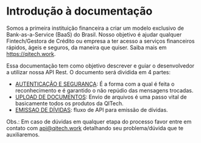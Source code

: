 # Introdução à documentação

Somos a primeira instituição financeira a criar um modelo exclusivo de Bank-as-a-Service (BaaS) do Brasil. Nosso objetivo é ajudar qualquer Fintech/Gestora de Crédito ou empresa a ter acesso a serviços financeiros rápidos, ágeis e seguros, da maneira que quiser. Saiba mais em https://qitech.work.

Essa documentação tem como objetivo descrever e guiar o desenvolvedor a utilizar nossa API Rest. O documento será dividida em 4 partes:

- [AUTENTICAÇÃO E SEGURANÇA](../README.md): É a forma com a qual é feita o reconhecimento e é garantido o não repúdio das mensagens trocadas.
- [UPLOAD DE DOCUMENTOS](../README.md): Envio de arquivos é uma passo vital de basicamente todos os produtos da QITech.
- [EMISSAO DE DÍVIDAS](../README.md): fluxo de API para emissão de dívidas.

Obs.: Em caso de dúvidas em qualquer etapa do processo favor entre em contato com [api@qitech.work](api@qitech.work) detalhando seu problema/dúvida que te auxiliaremos.
